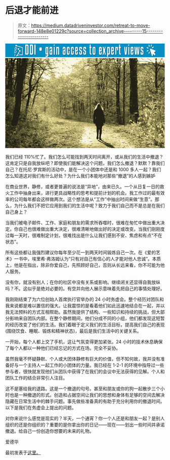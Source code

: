 # 后退才能前进

> 原文：<https://medium.datadriveninvestor.com/retreat-to-move-forward-148e8e01229c?source=collection_archive---------15----------------------->

[![](img/1bbb2a2b291205cd3656539b03c33bc0.png)](http://www.track.datadriveninvestor.com/1B9E)![](img/9c7f7ec01c438c7457a748f7f8096203.png)

我们已经 110%忙了。我们怎么可能找到两天时间离开，或从我们的生活中撤退？这肯定只是自我放纵吧？即使我们能解决这个问题，我们怎么撤退？默默？靠我们自己？在托尼·罗宾斯的活动中，是在一个小团体中还是和 1000 多人一起？我们怎么知道这对我们有什么好处？为什么我们本能地对那些“撤退”的人感到嫉妒

在商业世界，静修，或者更普遍的说法是“异地”，由来已久。一个从日复一日的救火工作中抽身出来，进行更具战略性的思考和提前计划的机会。我工作过的最有效率的公司每年都会这样做两次。这个想法是从“工作”中抽出时间来做“生意”。那么，为什么我们不把它应用到我们的生活中呢？致力于我们自己而不是总是在我们自己身上？

当我们被电子邮件、工作、家庭和朋友的需求所吞噬时，很难在匆忙中做出重大决定。你自己也很难做出重大决定，很难清晰地做出好的决定或改变。当我们刚刚度过每一天时，很难制定计划，很难找出是什么让我们感到不安、焦虑和有点“不在状态”。

所有这些都让我强烈建议你每年至少花一到两天时间锻炼自己一次。在《爱的艺术》一书中，埃里希·弗洛姆认为“只有对自己有信心的人才能对他人忠诚”。本质上，他是在指出，除非你爱自己，先照顾好自己，否则从长远来看，你不可能为他人服务。

没有你，就没有别人；在你的社区中没有关系或影响。继续闭关还显得自我放纵吗？不。这似乎是绝对必要的。有空并向他人展示意味着先把自己的事情处理好。

我刚刚结束了为六位创始人首席执行官举办的 24 小时务虚会。整个经历对团队和我来说都是难以置信的强大。让我震惊的是看着他们如此迅速地结合在一起，并以我无法预料的方式互相帮助。虽然我提供了结构、一些知识和持续的挑战，但大部分影响来自团队内部。在整个静修期间，他们分成不同的小组，他们都发现这短暂的经历改变了他们的生活。我们着眼于定义我们的生活目标，提高我们自己的表现(围绕饮食、睡眠、锻炼和精神状态)，最后是我们生活中的关键关系。

一开始，每个人都上交了手机，这让气氛变得更加紧张。24 小时的技术休息确保了每个人都以一种他们已经忘记的方式在场。完全不妥协。

虽然我毫不怀疑静默、个人或大团体静修有巨大的价值，但不知何故，我并没有准备好与一个主持人一起工作的小团体的力量。我已经在 1-2-1 的环境中指导过一些参与者，很快就发现他们从团队中获得了在我们的会议中无法获得的见解。个人和团队工作的结合非常引人注目。

这不是塞给我的退路。这是一个撤退的句号。甚至和朋友或你的狗一起散步三个小时也是一种撤退的形式。创造和占据空间让我们的思想和身体有足够的空间去解决隐藏在日常生活中的棘手问题。事先做些准备真的有助于充分利用你的撤退时间。以下是我们在务虚会上提出的问题。

对你来说什么感觉是现实的？半天，一个通宵？你一个人还是和朋友一起？是别人组织的还是你组织的？重要的是你拿出你的日记——现在——划出一些时间并承诺撤退。给自己一份创造你想要的未来的礼物。

爱德华

最初发表于[这里。](https://edhaddon.com/2018/11/12/retreat-to-move-forward/)